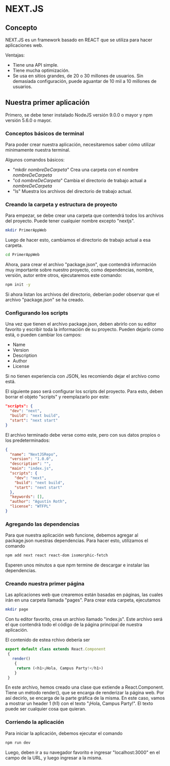 # NEXT.JS

## Concepto
NEXT.JS es un framework basado en REACT que se utiliza para hacer aplicaciones web.

Ventajas:
* Tiene una API simple.
* Tiene mucha optimización.
* Se usa en sitios grandes, de 20 o 30 millones de usuarios. Sin demasiada configuración, puede aguantar de 10 mil a 10 millones de usuarios.

## Nuestra primer aplicación
Primero, se debe tener instalado NodeJS versión 9.0.0 o mayor y npm versión 5.6.0 o mayor.

### Conceptos básicos de terminal
Para poder crear nuestra aplicación, necesitaremos saber cómo utilizar mínimamente nuestra terminal.

Algunos comandos básicos:
* "mkdir *nombreDeCarpeta*" Crea una carpeta con el nombre *nombreDeCarpeta*
* "cd *nombreDeCarpeta*" Cambia el directorio de trabajo actual a *nombreDeCarpeta*
* "ls" Muestra los archivos del directorio de trabajo actual.

### Creando la carpeta y estructura de proyecto
Para empezar, se debe crear una carpeta que contendrá todos los archivos del proyecto. Puede tener cualquier nombre excepto "nextjs".

```bash
mkdir PrimerAppWeb
```

Luego de hacer esto, cambiamos el directorio de trabajo actual a esa carpeta.

```bash
cd PrimerAppWeb
```

Ahora, para crear el archivo "package.json", que contendrá información muy importante sobre nuestro proyecto, como dependencias, nombre, versión, autor entre otros, ejecutaremos este comando:

```bash
npm init -y
```

Si ahora listan los archivos del directorio, deberían poder observar que el archivo "package.json" se ha creado.

### Configurando los scripts
Una vez que tienen el archivo package.json, deben abrirlo con su editor favorito y escribir toda la información de su proyecto. Pueden dejarlo como está, o pueden cambiar los campos:
* Name
* Version
* Description
* Author
* License

Si no tienen experiencia con JSON, les recomiendo dejar el archivo como está.

El siguiente paso será configurar los scripts del proyecto. Para esto, deben borrar el objeto "scripts" y reemplazarlo por este:

```json
"scripts": {
  "dev": "next",
  "build": "next build",
  "start": "next start"
}
```

El archivo terminado debe verse como este, pero con sus datos propios o los predeterminados:

```json
{
  "name": "NextJSRepo",
  "version": "1.0.0",
  "description": "",
  "main": "index.js",
  "scripts": {
    "dev": "next",
    "build": "next build",
    "start": "next start"
  },
  "keywords": [],
  "author": "Agustín Roth",
  "license": "WTFPL" 
}
```

### Agregando las dependencias
Para que nuestra aplicación web funcione, debemos agregar al package.json nuestras dependencias. Para hacer esto, utilizamos el comando

```bash
npm add next react react-dom isomorphic-fetch
```

Esperen unos minutos a que npm termine de descargar e instalar las dependencias.

### Creando nuestra primer página
Las aplicaciones web que crearemos están basadas en páginas, las cuales irán en una carpeta llamada "pages". Para crear esta carpeta, ejecutamos

```bash
mkdir page
```

Con tu editor favorito, crea un archivo llamado "index.js". Este archivo será el que contendrá todo el código de la página principal de nuestra aplicación.

El contenido de estea rchivo debería ser

```javascript
export default class extends React.Component
 {
   render()
    {
     return (<h1>¡Hola, Campus Party!</h1>)
    }
 }
```

En este archivo, hemos creado una clase que extiende a React.Component. Tiene un método render(), que se encarga de renderizar la página web. Por así decirlo, se encarga de la parte gráfica de la misma. En este caso, vamos a mostrar un header 1 (h1) con el texto "¡Hola, Campus Party!". El texto puede ser cualquier cosa que quieran.

### Corriendo la aplicación
Para iniciar la aplicación, debemos ejecutar el comando

```bash
npm run dev
```

Luego, deben ir a su navegador favorito e ingresar "localhost:3000" en el campo de la URL, y luego ingresar a la misma.

